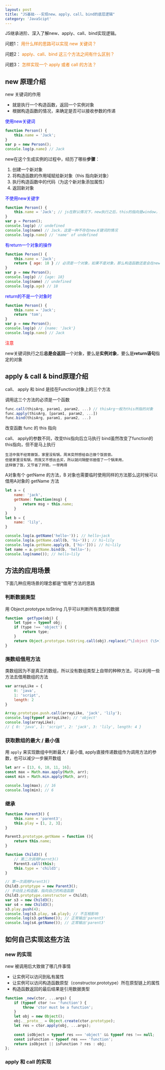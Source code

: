 ```yaml
---
layout: post
title: "JS基础---实现new、apply、call、bind的底层逻辑"
category: 'JavaScipt'
---
```


JS继承进阶、深入了解new、apply、call、bind实现逻辑。

问题1：
<font style="color: #ec7907;">用什么样的思路可以实现 new 关键词？</font>

问题2：
<font style="color: #ec7907;">apply、call、bind 这三个方法之间有什么区别？</font>

问题3：
<font style="color: #ec7907;">怎样实现一个 apply 或者 call 的方法？</font>

## new 原理介绍

new 关键词的作用

* 就是执行一个构造函数，返回一个实例对象
* 根据构造函数的情况，来确定是否可以接收参数的传递

<font style="color: blue;">使用new关键词</font>

```javascript
function Person() {
    this.name = 'Jack';
}
var p = new Person();
console.log(p.name) // Jack
```
new在这个生成实例的过程中，经历了哪些**步骤**：
1. 创建一个新对象
2. 将构造函数的作用域赋给新对象（this 指向新对象）
3. 执行构造函数中的代码（为这个新对象添加属性）
4. 返回新对象

<font style="color: blue;">不使用new关键字</font>

```javascript
function Person() {
    this.name = 'Jack'; // js在默认情况下，new执行之后，this的指向是window，那么name就是Jack
}
var p = Person();
console.log(p) // undefined
console.log(name) // Jack，这是一种不存在new关键词的情况
console.log(p.name) // 'name' of undefined
```

<font style="color: blue;">有return一个对象的操作</font>

```javascript
function Person() {
    this.name = 'Jack';
    return { age: 18 } // 必须是一个对象，如果不是对象，那么构造函数还是会在new的时候按照步骤返回新生成的对象
}
var p = new Person();
console.log(p) // {age: 18}
console.log(name) // undefined
console.log(p.age) // 18
```

<font style="color: blue;">return的不是一个对象时</font>

```javascript
function Person() {
    this.name = 'Jack';
    return 'tom';
}
var p = new Person();
console.log(p) // {name: 'Jack'}
console.log(p.name) // Jack
```
<font style="color: red;">注意</font>

new关键词执行之后**总是会返回**一个对象，要么是**实例对象**，要么是**return语句**指定的对象

## apply & call & bind原理介绍

call、 apply 和 bind 是挂在Function对象上的三个方法

调用这三个方法的必须是一个函数

```javascript
func.call(thisArg, param1, param2, ...) // thisArg一般为this所指的对象
func.apply(thisArg, [param1, param2, ...])
func.bind(thisArg, param1, param2, ...)
```

改变函数 func 的 this 指向

call、 apply的参数不同，改变this指向后立马执行
bind虽然改变了function的this指向，但不是马上执行

```
生活中我不经常做饭，家里没有锅，周末突然想给自己做个饭尝尝。
但是家里没有锅，而我又不想出去买，所以就问隔壁邻居借了一个锅来用，
这样做了饭，又节省了开销，一举两得
```

A对象有个 getName 的方法，B 对象也需要临时使用同样的方法那么这时候可以借用A对象的 getName 方法

```javascript
let a = {
    name: 'jack',
    getName: function(msg) {
        return msg + this.name;
    }
}
let b = {
    name: 'lily',
}

console.log(a.getName('hello~'))； // hello~jack
console.log(a.getName.call(b, 'hi~'))； // hi~lily
console.log(a.getName.apply(b, ['hi~']))； // hi~lily
let name = a.getName.bind(b, 'hello~');
console.log(name()); // hello~lily
```

## 方法的应用场景

下面几种应用场景的理念都是“借用”方法的思路

### 判断数据类型

用 Object.prototype.toString 几乎可以判断所有类型的数据
```javascript
function  getType(obj) {
    let type = typeof obj;
    if (type !== 'object') {
        return type;
    }
    return Object.prototype.toString.call(obj).replace(/^\[object (\S+)\]$/, '$1');
}
```

### 类数组借用方法

类数组因为不是真正的数组，所以没有数组类型上自带的种种方法，可以利用一些方法去借用数组的方法

```javascript
var arrayLike = {
    0: 'java',
    1: 'script',
    length: 2
}

Array.prototype.push.call(arrayLike, 'jack', 'lily');
console.log(typeof arrayLike); // 'object'
console.log(arrayLike);
// { 0: 'java', 1: 'script', 2: 'jack', 3: 'lily', length: 4 }
```

### 获取数组的最大 / 最小值

用 ```apply``` 来实现数组中判断最大 / 最小值, apply直接传递数组作为调用方法的参数，也可以减少一步展开数组

```javascript
let arr = [13, 6, 10, 11, 16];
const max = Math.max.apply(Math, arr);
const min = Math.min.apply(Math, arr);

console.log(max); // 16
console.log(min); // 6
```

### 继承

```javascript
function Parent3() {
    this.name = 'parent3';
    this.play = [1, 2, 3];
}

Parent3.prototype.getName = function (){
    return this.name;
}

function Child3() {
    // 第二次调用Paernt3()
    Parent3.call(this);
    this.type = 'child3';
}

// 第一次调用Parent3()
Child3.protptype = new Parent3();
// 手动挂上构造器，指向自己的构造函数
Child3.protptype.constructor = Child3;
var s3 = new Child3();
var s4 = new Child3();
s3.play.push(4);
console.log(s3.play, s4.play); // 不互相影响
console.log(s3.getName()); // 正常输出'parent3'
console.log(s4.getName()); // 正常输出'parent3'
```

## 如何自己实现这些方法

### new 的实现

new 被调用后大致做了哪几件事情
* 让实例可以访问到私有属性
* 让实例可以访问构造函数原型（constructor.prototype）所在原型链上的属性
* 构造函数返回的最后结果是引用数据类型

```javascript
function _new(ctor, ...args) {
    if (typeof ctor !== 'function') {
        throw 'ctor must be a function';
    }
    let obj = new Object();
    obj.__proto__ = Object.create(ctor.prototype);
    let res = ctor.apply(obj, ...args);
    
    const isObject = typeof res === 'object' && typeof res !== null;
    const isFunction = typeof res === 'function';
    return isObject || isFunction ? res : obj;
};
```

### apply 和 call 的实现
